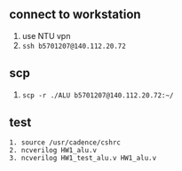 ## connect to workstation
1. use NTU vpn
2. `ssh b5701207@140.112.20.72`

## scp
1. `scp -r ./ALU b5701207@140.112.20.72:~/ `

## test
```
1. source /usr/cadence/cshrc
2. ncverilog HW1_alu.v
3. ncverilog HW1_test_alu.v HW1_alu.v
```